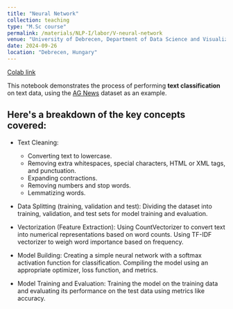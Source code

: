 ```yaml
---
title: "Neural Network"
collection: teaching
type: "M.Sc course"
permalink: /materials/NLP-I/labor/V-neural-network
venue: "University of Debrecen, Department of Data Science and Visualization"
date: 2024-09-26
location: "Debrecen, Hungary"
---
```


[Colab link](https://colab.research.google.com/drive/14U2JZ93kx78zzYxgviLZg3_qd9nSz5Qt)

This notebook demonstrates the process of performing **text classification** on text data, using the [AG News](https://huggingface.co/datasets/fancyzhx/ag_news) dataset as an example.

## Here's a breakdown of the key concepts covered:

- Text Cleaning:
    - Converting text to lowercase.
    - Removing extra whitespaces, special characters, HTML or XML tags, and punctuation.
    - Expanding contractions.
    - Removing numbers and stop words.
    - Lemmatizing words.

- Data Splitting (training, validation and test): Dividing the dataset into training, validation, and test sets for model training and evaluation.

- Vectorization (Feature Extraction):
        Using CountVectorizer to convert text into numerical representations based on word counts.
        Using TF-IDF vectorizer to weigh word importance based on frequency.

- Model Building:
        Creating a simple neural network with a softmax activation function for classification.
        Compiling the model using an appropriate optimizer, loss function, and metrics.

- Model Training and Evaluation: Training the model on the training data and evaluating its performance on the test data using metrics like accuracy.